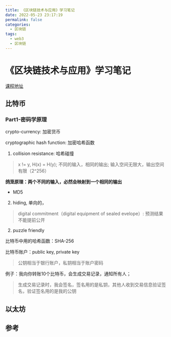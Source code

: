 ```yaml
---
title: 《区块链技术与应用》学习笔记
date: 2022-05-23 23:17:19
permalink: false
categories:
  - 区块链
tags:
  - web3
  - 区块链
---
```



# 《区块链技术与应用》学习笔记

[课程地址]()


## 比特币

### Part1-密码学原理

crypto-currency: 加密货币

cryptographic hash function: 加密哈希函数





1. collision resistance: 哈希碰撞
> x != y, H(x) = H(y); 不同的输入，相同的输出; 输入空间无限大，输出空间有限（2^256）

**鸽笼原理：两个不同的输入，必然会映射到一个相同的输出**


- MD5


2.  hiding, 单向的，
> digital commitment（digital equipment of sealed evelope）: 预测结果不能提前公开
2. puzzle friendly

比特币中用的哈希函数：SHA-256

比特币账户：public key, private key
> 公钥相当于银行账户，私钥相当于账户密码

例子：我向你转账10个比特币，会生成交易记录，通知所有人；
> 生成交易记录时，我会签名，签名用的是私钥，其他人收到交易信息验证签名，验证签名用的是我的公钥



## 以太坊




## 参考

